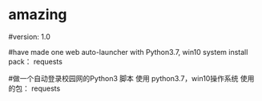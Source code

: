 # amazing
#version: 1.0


#have  made one web auto-launcher 
  with Python3.7, win10 system
 install pack：
   requests


#做一个自动登录校园网的Python3 脚本
   使用 python3.7，win10操作系统
使用的包：
  requests
